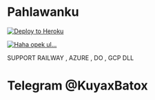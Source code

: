 # Pahlawanku

[![Deploy to Heroku](https://www.herokucdn.com/deploy/button.png)](https://dashboard.heroku.com/new?template=https://github.com/kuyaxxx/pahlawanku.git)

[![Haha opek ul...](https://telegra.ph/logo-07-17-3)](https://t.me/KuyaxBatox)

SUPPORT RAILWAY , AZURE , DO , GCP DLL


# Telegram @KuyaxBatox
